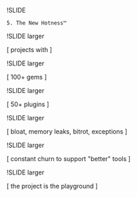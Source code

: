
!SLIDE

    5. The New Hotness™ 

!SLIDE larger

[ projects with ]

!SLIDE larger

[ 100+ gems ]
             
!SLIDE larger

[ 50+ plugins ]

!SLIDE larger

[ bloat, memory leaks, bitrot, exceptions ]

!SLIDE larger

[ constant churn to support "better" tools ]

!SLIDE larger

[ the project is the playground ]
